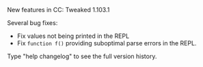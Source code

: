 New features in CC: Tweaked 1.103.1

Several bug fixes:
* Fix values not being printed in the REPL
* Fix `function f()` providing suboptimal parse errors in the REPL.

Type "help changelog" to see the full version history.
